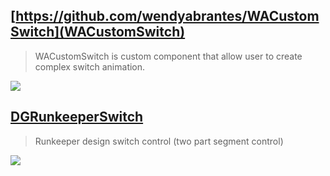 [https://github.com/wendyabrantes/WACustomSwitch](WACustomSwitch)
--
> WACustomSwitch is custom component that allow user to create complex switch animation.

![](https://raw.githubusercontent.com/wendyabrantes/WACustomSwitch/master/WACustomSwitch.gif)

[DGRunkeeperSwitch](https://github.com/gontovnik/DGRunkeeperSwitch)
--
> Runkeeper design switch control (two part segment control)

![](https://raw.githubusercontent.com/gontovnik/DGRunkeeperSwitch/master/DGRunkeeperSwitch.gif)

